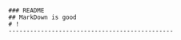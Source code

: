 ~~~~~~~~~~~~~~~~~~~~~~~~~~~~~~~~~
### README
## MarkDown is good
# !
----------------------------------------------
